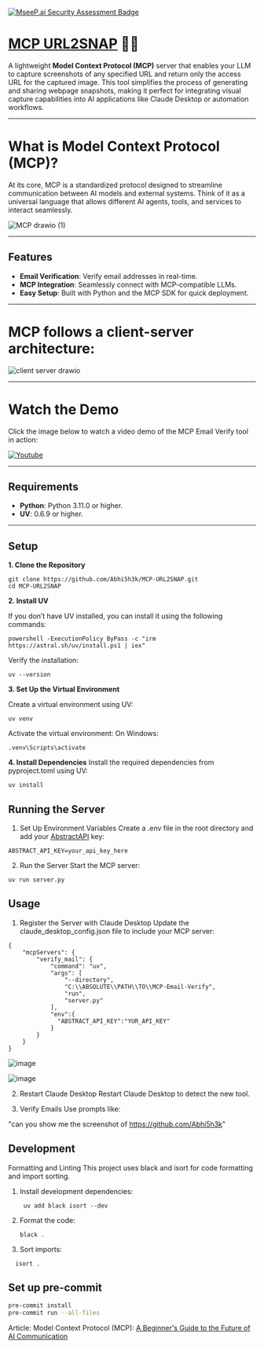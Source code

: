 [![MseeP.ai Security Assessment Badge](https://mseep.net/pr/abhi5h3k-mcp-url2snap-badge.png)](https://mseep.ai/app/abhi5h3k-mcp-url2snap)

# [MCP URL2SNAP](https://anthropic-mcp.hashnode.dev/model-context-protocol-mcp-a-beginners-guide-to-the-future-of-ai-communication) 🚀🤖

A lightweight **Model Context Protocol (MCP)** server that enables your LLM to capture screenshots of any specified URL and return only the access URL for the captured image. This tool simplifies the process of generating and sharing webpage snapshots, making it perfect for integrating visual capture capabilities into AI applications like Claude Desktop or automation workflows.

---

# What is Model Context Protocol (MCP)?
At its core, MCP is a standardized protocol designed to streamline communication between AI models and external systems. Think of it as a universal language that allows different AI agents, tools, and services to interact seamlessly.

![MCP drawio (1)](https://github.com/user-attachments/assets/567c5853-3e3c-49c5-bec2-07325f000be2)

---

## **Features**  
- **Email Verification**: Verify email addresses in real-time.  
- **MCP Integration**: Seamlessly connect with MCP-compatible LLMs.  
- **Easy Setup**: Built with Python and the MCP SDK for quick deployment.  

---

# MCP follows a client-server architecture:

![client server drawio](https://github.com/user-attachments/assets/1f7141c9-d96f-4a5d-a8ab-944b8daa81f4)

---

# Watch the Demo
Click the image below to watch a video demo of the MCP Email Verify tool in action:

[![Youtube](https://github.com/user-attachments/assets/c3c05d3d-aac8-4d6b-a8ce-6dd0aec935f2)](https://youtu.be/Xv1YA5pXdqY)

---

## **Requirements**  
- **Python**: Python 3.11.0 or higher.  
- **UV**: 0.6.9 or higher.  

---
## **Setup**  

**1. Clone the Repository**  
```
git clone https://github.com/Abhi5h3k/MCP-URL2SNAP.git
cd MCP-URL2SNAP
```
**2. Install UV**
 
If you don’t have UV installed, you can install it using the following commands:
```
powershell -ExecutionPolicy ByPass -c "irm https://astral.sh/uv/install.ps1 | iex"
```
Verify the installation:
```
uv --version
```

**3. Set Up the Virtual Environment**

Create a virtual environment using UV:
```
uv venv
```
Activate the virtual environment:
On Windows:
```
.venv\Scripts\activate
```
**4. Install Dependencies** 
Install the required dependencies from pyproject.toml using UV:
```
uv install
```

## Running the Server
1. Set Up Environment Variables
Create a .env file in the root directory and add your [AbstractAPI](https://app.abstractapi.com/api/screenshot/tester) key:
```
ABSTRACT_API_KEY=your_api_key_here
```
2. Run the Server
Start the MCP server:
```
uv run server.py
```

## Usage

1. Register the Server with Claude Desktop
  Update the claude_desktop_config.json file to include your MCP server:
  
  ```
  {
      "mcpServers": {
          "verify_mail": {
              "command": "uv",
              "args": [
                  "--directory",
                  "C:\\ABSOLUTE\\PATH\\TO\\MCP-Email-Verify",
                  "run",
                  "server.py"
              ],
              "env":{
                "ABSTRACT_API_KEY":"YUR_API_KEY"
              }
          }
      }
  }
  ```
 ![image](https://github.com/user-attachments/assets/62db4fb4-d71a-49b5-97b8-9fbf4d4ab822)
 
 ![image](https://github.com/user-attachments/assets/da77ff7c-82cd-4ef8-94fd-ce9b11cad83f)


2. Restart Claude Desktop
  Restart Claude Desktop to detect the new tool.

3. Verify Emails
  Use prompts like:

  "can you show me the screenshot of https://github.com/Abhi5h3k"


## Development
Formatting and Linting
This project uses black and isort for code formatting and import sorting.

1. Install development dependencies:
   ```
    uv add black isort --dev
    ```
2. Format the code:
   ```
   black .
   ```
3. Sort imports:
  ```
    isort .
  ```


## Set up pre-commit
```bash
pre-commit install
pre-commit run --all-files
```


Article: Model Context Protocol (MCP): [A Beginner's Guide to the Future of AI Communication](https://anthropic-mcp.hashnode.dev/model-context-protocol-mcp-a-beginners-guide-to-the-future-of-ai-communication)
